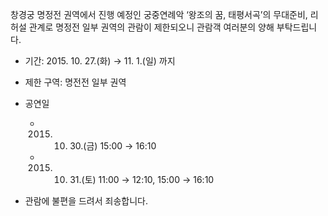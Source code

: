 창경궁 명정전 권역에서 진행 예정인 궁중연례악 ‘왕조의 꿈, 태평서곡’의 무대준비, 리허설 관계로 명정전 일부 권역의 관람이 제한되오니 관람객 여러분의 양해 부탁드립니다.

- 기간: 2015. 10. 27.(화) → 11. 1.(일) 까지
- 제한 구역: 명전전 일부 권역

- 공연일
  - 2015. 10. 30.(금) 15:00 → 16:10
  - 2015. 10. 31.(토) 11:00 → 12:10, 15:00 → 16:10

* 관람에 불편을 드려서 죄송합니다.